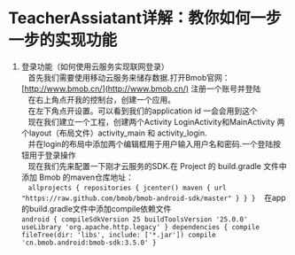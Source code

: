 # TeacherAssiatant详解：教你如何一步一步的实现功能
1. 登录功能（如何使用云服务实现联网登录）</br>
    首先我们需要使用移动云服务来储存数据.打开Bmob官网：[http://www.bmob.cn/](http://www.bmob.cn/) 注册一个账号并登陆</br>
    在右上角点开我的控制台，创建一个应用。</br>
    在左下角点开设置。可以看到我们的application id 一会会用到这个</br>
    现在我们建立一个工程，创建两个Activity LoginActivity和MainActivity 两个layout（布局文件）activity_main 和 activity_login.</br>
    并在login的布局中添加两个编辑框用于用户输入用户名和密码.一个登陆按钮用于登录操作</br>
    现在我们先来配置一下刚才云服务的SDK.在 Project 的 build.gradle 文件中添加 Bmob 的maven仓库地址：</br>
    `allprojects {
        repositories {
        jcenter()
        maven { url "https://raw.github.com/bmob/bmob-android-sdk/master" }
        }
        }`
    在app的build.gradle文件中添加compile依赖文件</br>
    `android {
        compileSdkVersion 25
        buildToolsVersion '25.0.0'
        useLibrary 'org.apache.http.legacy'
        }
    dependencies {
        compile fileTree(dir: 'libs', include: ['*.jar'])
        compile 'cn.bmob.android:bmob-sdk:3.5.0'
    }`
